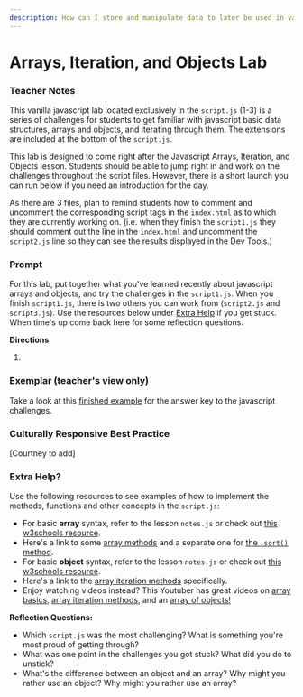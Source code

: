 ```yaml
---
description: How can I store and manipulate data to later be used in various ways throughout my website?
---
```


# Arrays, Iteration, and Objects Lab

### Teacher Notes

This vanilla javascript lab located exclusively in the `script.js` (1-3) is a series of challenges for students to get familiar with javascript basic data structures, arrays and objects, and iterating through them. The extensions are included at the bottom of the `script.js`.

This lab is designed to come right after the Javascript Arrays, Iteration, and Objects lesson. Students should be able to jump right in and work on the challenges throughout the script files. However, there is a short launch you can run below if you need an introduction for the day. 

As there are 3 files, plan to remind students how to comment and uncomment the corresponding script tags in the `index.html` as to which they are currently working on. (i.e. when they finish the `script1.js` they should comment out the line in the `index.html` and uncomment the `script2.js` line so they can see the results displayed in the Dev Tools.)

### Prompt

For this lab, put together what you've learned recently about javascript arrays and objects, and try the challenges in the `script1.js`. When you finish `script1.js`, there is two others you can work from (`script2.js` and `script3.js`). Use the resources below under [Extra Help](#extra-help) if you get stuck. When time's up come back here for some reflection questions.

**Directions**

<!-- Contains or for of loop? -->
<!-- Mini-Launch -> Something about comparing individual variables to an array? Can be super light touch. -->

1. 



### Exemplar (teacher's view only)

Take a look at this [finished example](./U3LAB1-Exemplar/index.html) for the answer key to the javascript challenges.

### Culturally Responsive Best Practice

[Courtney to add]

### Extra Help?

Use the following resources to see examples of how to implement the methods, functions and other concepts in the `script.js`:

- For basic **array** syntax, refer to the lesson `notes.js` or check out [this w3schools resource](https://www.w3schools.com/js/js_arrays.asp).
- Here's a link to some [array methods](https://www.w3schools.com/js/js_array_methods.asp) and a separate one for [the `.sort()` method](https://www.w3schools.com/js/js_array_sort.asp).
- For basic **object** syntax, refer to the lesson `notes.js` or check out [this w3schools resource](https://www.w3schools.com/js/js_objects.asp).
-  Here's a link to the [array iteration methods](https://www.w3schools.com/js/js_array_iteration.asp) specifically.
- Enjoy watching videos instead? This Youtuber has great videos on [array basics](https://www.youtube.com/watch?v=7W4pQQ20nJg), [array iteration methods](https://www.youtube.com/watch?v=R8rmfD9Y5-c), and an [array of objects!](https://www.youtube.com/watch?v=D77ANP60DaU)


**Reflection Questions:**

- Which `script.js` was the most challenging? What is something you're most proud of getting through?
- What was one point in the challenges you got stuck? What did you do to unstick?
- What's the difference between an object and an array? Why might you rather use an object? Why might you rather use an array?

